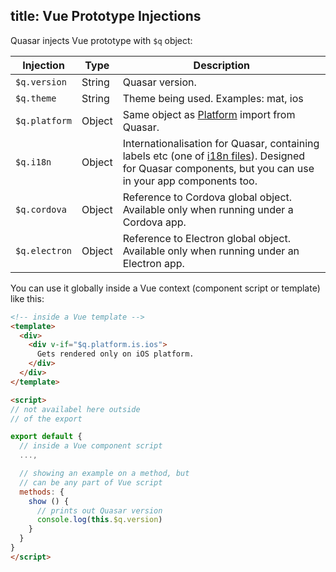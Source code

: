 title: Vue Prototype Injections
---
Quasar injects Vue prototype with `$q` object:

| Injection | Type | Description |
| --- | --- | --- |
| `$q.version` | String | Quasar version. |
| `$q.theme` | String | Theme being used. Examples: mat, ios |
| `$q.platform` | Object | Same object as [Platform](/components/platform-detection.html) import from Quasar. |
| `$q.i18n` | Object | Internationalisation for Quasar, containing labels etc (one of [i18n files](https://github.com/quasarframework/quasar/tree/dev/i18n)). Designed for Quasar components, but you can use in your app components too. |
| `$q.cordova` | Object | Reference to Cordova global object. Available only when running under a Cordova app. |
| `$q.electron` | Object | Reference to Electron global object. Available only when running under an Electron app. |

You can use it globally inside a Vue context (component script or template) like this:

```html
<!-- inside a Vue template -->
<template>
  <div>
    <div v-if="$q.platform.is.ios">
      Gets rendered only on iOS platform.
    </div>
  </div>
</template>

<script>
// not availabel here outside
// of the export

export default {
  // inside a Vue component script
  ...,

  // showing an example on a method, but
  // can be any part of Vue script
  methods: {
    show () {
      // prints out Quasar version
      console.log(this.$q.version)
    }
  }
}
</script>
```

